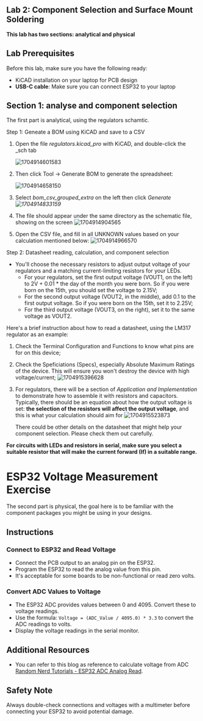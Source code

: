 ## Lab 2: Component Selection and Surface Mount Soldering

**This lab has two sections: analytical and physical**

## Lab Prerequisites

Before this lab, make sure you have the following ready:

* KiCAD installation on your laptop for PCB design
* **USB-C cable**: Make sure you can connect ESP32 to your laptop

## Section 1: analyse and component selection

The first part is analytical, using the regulators schamtic.

Step 1: Geneate a BOM using KiCAD and save to a CSV

1. Open the file *regulators.kicad_pro* with KiCAD, and double-click the _sch tab

   ![1704914601583](image/Lab2_component_selection/1704914601583.png)
2. Then click Tool -> Generate BOM to generate the spreadsheet:

   ![1704914658150](image/Lab2_component_selection/1704914658150.png)
3. Select *bom_csv_grouped_extra* on the left then click *Generate
   ![1704914833159](image/Lab2_component_selection/1704914833159.png)*
4. The file should appear under the same directory as the schematic file, showing on the screen
   ![1704914904565](image/Lab2_component_selection/1704914904565.png)
5. Open the CSV file, and fill in all UNKNOWN values based on your calculation mentioned below:
   ![1704914966570](image/Lab2_component_selection/1704914966570.png)

Step 2: Datasheet reading, calculation, and component selection

* You'll choose the necessary resistors to adjust output voltage of your regulators and a matching current-limiting resistors for your LEDs.
  * For your regulators, set the first output voltage (VOUT1, on the left) to 2V + 0.01 * the day of the month you were born. So if you were born on the 15th, you should set the voltage to 2.15V;
  * For the second output voltage (VOUT2, in the middle), add 0.1 to the first output voltage. So if you were born on the 15th, set it to 2.25V;
  * For the third output voltage (VOUT3, on the right), set it to the same voltage as VOUT2.

Here's a brief instruction about how to read a datasheet, using the LM317 regulator as an example:

1. Check the Terminal Configuration and Functions to know what pins are for on this device;
2. Check the Speficiations (Specs), especially Absolute Maximum Ratings of the device. This will ensure you won't destroy the device with high voltage/current;
   ![1704915396628](image/Lab2_component_selection/1704915396628.png)
3. For regulators, there will be a section of *Application and Implementation* to demonstrate how to assemble it with resistors and capacitors. Typically, there should be an equation about how the output voltage is set: **the selection of the resistors will affect the output voltage**, and this is what your calculation should aim for
   ![1704915523873](image/Lab2_component_selection/1704915523873.png)

    There could be other details on the datasheet that might help your component selection. Please check them out carefully.

**For circuits with LEDs and resistors in serial, make sure you select a suitable resistor that will make the current forward (If) in a suitable range.**



# ESP32 Voltage Measurement Exercise
The second part is physical, the goal here is to be familiar with the component packages you might be using in your designs.

## Instructions

### Connect to ESP32 and Read Voltage
- Connect the PCB output to an analog pin on the ESP32.
- Program the ESP32 to read the analog value from this pin.
- It's acceptable for some boards to be non-functional or read zero volts.

### Convert ADC Values to Voltage
- The ESP32 ADC provides values between 0 and 4095. Convert these to voltage readings.
- Use the formula: `Voltage = (ADC_Value / 4095.0) * 3.3` to convert the ADC readings to volts.
- Display the voltage readings in the serial monitor.

## Additional Resources
- You can refer to this blog as reference to calculate voltage from ADC [Random Nerd Tutorials - ESP32 ADC Analog Read](https://randomnerdtutorials.com/esp32-adc-analog-read-arduino-ide/).

## Safety Note
Always double-check connections and voltages with a multimeter before connecting your ESP32 to avoid potential damage.

